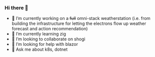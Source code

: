 ### Hi there 👋

- 🔭 I’m currently working on a ~~full~~ omni-stack weatherstation (i.e. from building the infrastructure for letting the electrons flow up weather forecast and action recommendation)
- 🌱 I’m currently learning zig
- 👯 I’m looking to collaborate on shogi
- 🤔 I’m looking for help with blazor
- 💬 Ask me about k8s, dotnet

<!--[
- 📫 How to reach me: @SomaKurisu
- 😄 Pronouns: 
- ⚡ Fun fact:
  -->
